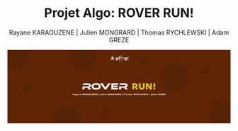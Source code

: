 <h1 align="center" id="title">Projet Algo: ROVER RUN!</h1>
<p align="center" id="subtitle">Rayane KARAOUZENE | Julien MONGRARD | Thomas RYCHLEWSKI | Adam GREZE</p>
<p align="center"><img src="rover%20run.png" alt="project-image"></p>

